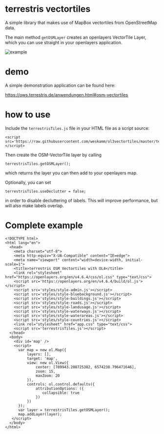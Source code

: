 # terrestris vectortiles
A simple library that makes use of MapBox vectortiles from OpenStreetMap data.

The main method `getOSMLayer` creates an openlayers VectorTile Layer, which you
can use straight in your openlayers application.

![example](https://raw.githubusercontent.com/weskamm/ol3vectortiles/master/terrestris-vectortiles.png "Example")

# demo
A simple demonstration application can be found here:

https://ows.terrestris.de/anwendungen.html#osm-vectortiles

# how to use
Include the `terrestrisTiles.js` file in your HTML file as a script source:

```
<script src='https://raw.githubusercontent.com/weskamm/ol3vectortiles/master/terrestrisTiles.js'></script>
```

Then create the OSM-VectorTile layer by calling
```
terrestrisTiles.getOSMLayer();
```
which returns the layer you can then add to your openlayers map.

Optionally, you can set
```
terrestrisTiles.useDeclutter = false;
```
in order to disable decluttering of labels. This will improve performance, but will also make labels overlap.

# Complete example
```
<!DOCTYPE html>
<html lang="en">
  <head>
    <meta charset="utf-8">
    <meta http-equiv="X-UA-Compatible" content="IE=edge">
    <meta name="viewport" content="width=device-width, initial-scale=1">
    <title>terrestris OSM Vectortiles with OL4</title>
    <link rel="stylesheet" href="https://openlayers.org/en/v4.6.4/css/ol.css" type="text/css">
    <script src='https://openlayers.org/en/v4.6.4/build/ol.js'></script>
    <script src='styles/style-admin.js'></script>
    <script src='styles/style-bluebackground.js'></script>
    <script src='styles/style-buildings.js'></script>
    <script src='styles/style-roads.js'></script>
    <script src='styles/style-landusage.js'></script>
    <script src='styles/style-waterways.js'></script>
    <script src='styles/style-waterareas.js'></script>
    <script src='styles/style-countries.js'></script>
    <link rel="stylesheet" href="app.css" type="text/css">
    <script src='terrestrisTiles.js'></script>
  </head>
  <body>
    <div id='map' />
    <script>
      var map = new ol.Map({
          layers: [],
          target: 'map',
          view: new ol.View({
              center: [789943.208725382, 6574238.796471646],
              zoom: 15,
              maxZoom: 20
          }),
          controls: ol.control.defaults({
              attributionOptions: ({
                 collapsible: true
              })
          })
      });
      var layer = terrestrisTiles.getOSMLayer();
      map.addLayer(layer);
   </script>
  </body>
</html>
```
